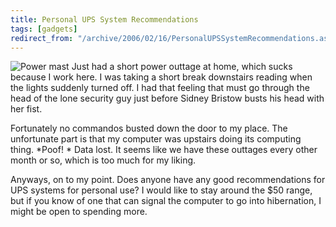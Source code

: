 ```yaml
---
title: Personal UPS System Recommendations
tags: [gadgets]
redirect_from: "/archive/2006/02/16/PersonalUPSSystemRecommendations.aspx/"
---
```


![Power mast](https://haacked.com/images/PowerMast.jpg) Just had a short
power outtage at home, which sucks because I work here. I was taking a
short break downstairs reading when the lights suddenly turned off. I
had that feeling that must go through the head of the lone security guy
just before Sidney Bristow busts his head with her fist.

Fortunately no commandos busted down the door to my place. The
unfortunate part is that my computer was upstairs doing its computing
thing.   *Poof!  * Data lost. It seems like we have these outtages every
other month or so, which is too much for my liking.

Anyways, on to my point. Does anyone have any good recommendations for
UPS systems for personal use? I would like to stay around the   $50
range, but if you know of one that can signal the computer to go into
hibernation, I might be open to spending more.

